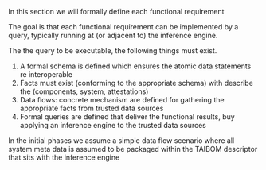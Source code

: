 In this section we will formally define each functional requirement

The goal is that each functional requirement can be implemented by a query, typically running at (or adjacent to) the inference engine.

The the query to be executable, the following things must exist.



1. A formal schema is defined which ensures the atomic data statements re interoperable
2. Facts must exist (conforming to the appropriate schema) with describe the (components, system, attestations)
3. Data flows: concrete mechanism are defined for gathering the appropriate facts from trusted data sources
4. Formal queries are defined that deliver the functional results, buy applying an inference engine to the trusted data sources



In the initial phases we assume  a simple data flow scenario where all system meta data is assumed to be packaged within  the TAIBOM descriptor that sits with the inference engine



